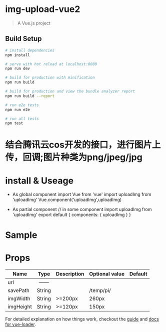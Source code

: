 # img-upload-vue2

> A Vue.js project

## Build Setup

``` bash
# install dependencies
npm install

# serve with hot reload at localhost:8080
npm run dev

# build for production with minification
npm run build

# build for production and view the bundle analyzer report
npm run build --report

# run e2e tests
npm run e2e

# run all tests
npm test
```
# 结合腾讯云cos开发的接口，进行图片上传，回调;图片种类为png/jpeg/jpg

# install & Useage

- As global component
import Vue from 'vue'
import uploadImg from 'uploadImg'
Vue.component('uploadImg',uploadImg)

- As partial component
// in some component
import uploadImg from 'uploadImg'
export default {
  components: {
    uploadImg
  }
}

# Sample
<uploadImg :url="'https://file.fengrongwang.com/cos/get_sign.jsonp'" :savePath="'/lpf/test/'" :imgWidth="'300px;'"></uploadImg>

# Props
| Name     |   Type   | Description | Optional value | Default |
|----------|  :----:  |-------------|----------------|---------|
| url      |    ——    |             |                |         |
| savePath |  String  |             |   /temp/pi/    |         |
| imgWidth |  String  |   >=200px   |    260px       |         |
| imgHeight|  String  |   >=120px   |    150px       |         |





For detailed explanation on how things work, checkout the [guide](http://vuejs-templates.github.io/webpack/) and [docs for vue-loader](http://vuejs.github.io/vue-loader).
